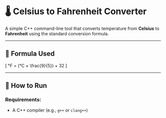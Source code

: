 # 🌡️ Celsius to Fahrenheit Converter

A simple C++ command-line tool that converts temperature from **Celsius** to **Fahrenheit** using the standard conversion formula.

---

## 🧠 Formula Used

\[
°F = (°C × \frac{9}{5}) + 32
\]

---

## 🚀 How to Run

### Requirements:
- A C++ compiler (e.g., `g++` or `clang++`)
